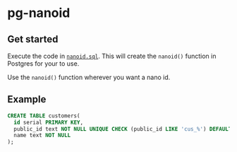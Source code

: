 # pg-nanoid

## Get started

Execute the code in [`nanoid.sql`](nanoid.sql). This will create the `nanoid()` function in Postgres for your to use.

Use the `nanoid()` function wherever you want a nano id.

## Example

```sql
CREATE TABLE customers(
  id serial PRIMARY KEY,
  public_id text NOT NULL UNIQUE CHECK (public_id LIKE 'cus_%') DEFAULT nanoid(8, '023456789abcdefghjkmnopqrstuvwxyzABCDEFGHJKLMNOPQRSTUVWXYZ', 1.6, 'cus_'),
  name text NOT NULL
);
```
